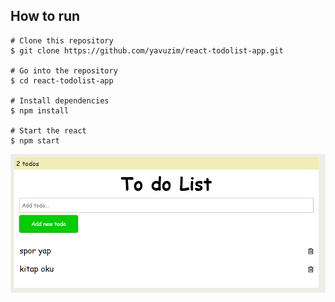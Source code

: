 <h2>How to run</h2>

```
# Clone this repository
$ git clone https://github.com/yavuzim/react-todolist-app.git

# Go into the repository
$ cd react-todolist-app

# Install dependencies
$ npm install

# Start the react
$ npm start

```

<img src="./template/template.png">
